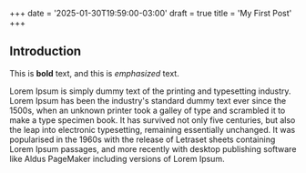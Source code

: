 +++
date = '2025-01-30T19:59:00-03:00'
draft = true
title = 'My First Post'
+++

## Introduction

This is **bold** text, and this is *emphasized* text.

Lorem Ipsum is simply dummy text of the printing and typesetting industry. Lorem Ipsum has been the industry's standard dummy text ever since the 1500s, when an unknown printer took a galley of type and scrambled it to make a type specimen book. It has survived not only five centuries, but also the leap into electronic typesetting, remaining essentially unchanged. It was popularised in the 1960s with the release of Letraset sheets containing Lorem Ipsum passages, and more recently with desktop publishing software like Aldus PageMaker including versions of Lorem Ipsum.

